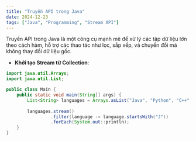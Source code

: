 ```yaml
---
title: "Truyền API trong Java"
date: 2024-12-23
tags: ["Java", "Programming", "Stream API"]
---
```


Truyền API trong Java là một công cụ mạnh mẽ để xử lý các tập dữ liệu lớn theo cách hàm, hỗ trợ các thao tác như lọc, sắp xếp, và chuyển đổi mà không thay đổi dữ liệu gốc.

- **Khởi tạo Stream từ Collection**:

```java
import java.util.Arrays;
import java.util.List;

public class Main {
    public static void main(String[] args) {
        List<String> languages = Arrays.asList("Java", "Python", "C++", "JavaScript");
        
        languages.stream()
                 .filter(language -> language.startsWith("J"))
                 .forEach(System.out::println);
    }
}